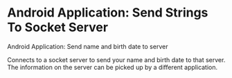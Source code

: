# Android Application: Send Strings To Socket Server
Android Application: Send name and birth date to server

Connects to a socket server to send your name and birth date to that server.  The information on the server can be picked up by a different application.
